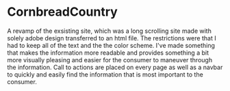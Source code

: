 # CornbreadCountry

A revamp of the exsisting site, which was a long scrolling site made with solely adobe design transferred to an html file. The restrictions were that I had to keep all of the text and the the color scheme. I've made something that makes the information more readable and provides something a bit more visually pleasing and easier for the consumer to maneuver through the information. Call to actions are placed on every page as well as a navbar to quickly and easily find the information that is most important to the consumer.